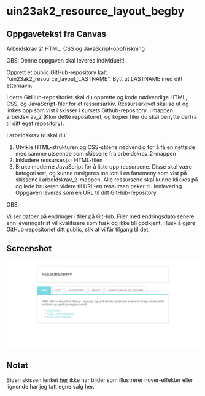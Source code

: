 # uin23ak2_resource_layout_begby

## Oppgavetekst fra Canvas

Arbeidskrav 2: HTML, CSS og JavaScript-oppfriskning

OBS: Denne oppgaven skal leveres individuelt!

Opprett et public GitHub-repository kalt "uin23ak2_resource_layout_LASTNAME". Bytt ut LASTNAME med ditt etternavn.

I dette GitHub-repositoriet skal du opprette og kode nødvendige HTML, CSS, og JavaScript-filer for et ressursarkiv. Ressursarkivet skal se ut og linkes opp som vist i skisser i kursets Github-repository. I mappen arbeidskrav_2 (Klon dette repositoriet, og kopier filer du skal benytte derfra til ditt eget repository).

I arbeidskrav to skal du:

1. Utvikle HTML-strukturen og CSS-stilene nødvendig for å få en nettside med samme utseende som skissene fra arbeidskrav_2-mappen
2. Inkludere ressurser.js i HTML-filen
3. Bruke moderne JavaScript for å liste opp ressursene. Disse skal være kategorisert, og kunne navigeres mellom i en fanemeny som vist på skissene i arbeidskrav_2-mappen. Alle ressursene skal kunne klikkes på og lede brukeren videre til URL-en ressursen peker til.
Innlevering
Oppgaven leveres som en URL til ditt GitHub-repository.

OBS:

Vi ser datoer på endringer i filer på GitHub. Filer med endringsdato senere enn leveringsfrist vil kvalifisere som fusk og ikke bli godkjent.
Husk å gjøre GitHub-repositoriet ditt public, slik at vi får tilgang til det.

## Screenshot

![Screenshot av ferdig side som etterligner skisse](screenshot.png)


## Notat

Siden skissen lenket [her](https://github.com/toremake/UIN_coursefiles_2023/tree/main/arbeidskrav_2) ikke har bilder som illustrerer hover-effekter eller lignende har jeg tatt egne valg her.
